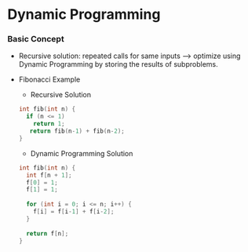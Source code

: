 # Dynamic Programming

### Basic Concept

- Recursive solution: repeated calls for same inputs --> optimize using Dynamic Programming by storing the results of subproblems.

- Fibonacci Example

  - Recursive Solution
  
  ```C++
  int fib(int n) {
    if (n <= 1)
      return 1;
     return fib(n-1) + fib(n-2);
  }
  ```
  
  - Dynamic Programming Solution
  
  ```C++
  int fib(int n) {
    int f[n + 1];
    f[0] = 1;
    f[1] = 1;
    
    for (int i = 0; i <= n; i++) {
      f[i] = f[i-1] + f[i-2];
    }
    
    return f[n];
  }
  ```
